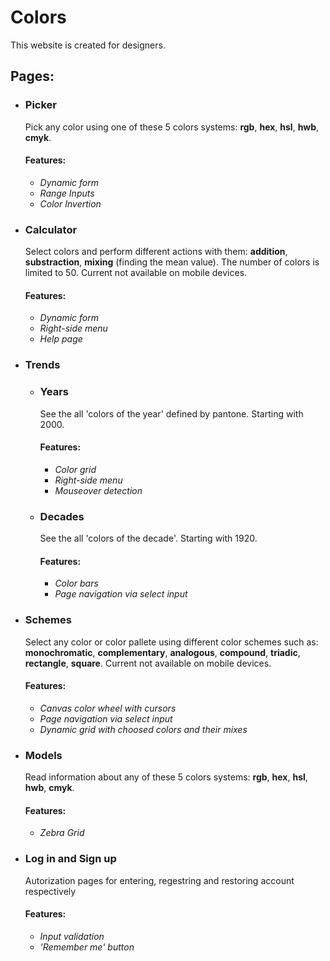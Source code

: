 # Colors

This website is created for designers.

## Pages:
- ### Picker
	Pick any color using one of these 5 colors systems: **rgb**, **hex**, **hsl**, **hwb**, **cmyk**.
	#### Features:
	- *Dynamic form*
	- *Range Inputs*
	- *Color Invertion*

- ### Calculator
	Select colors and perform different actions with them: **addition**, **substraction**, **mixing** (finding the mean value). The number of colors is limited to 50. Current not available on mobile devices.
	#### Features:
	- *Dynamic form*
	- *Right-side menu*
	- *Help page*

- ### Trends
	- ### Years
		See the all 'colors of the year' defined by pantone. Starting with 2000.
		#### Features:
		- *Color grid*
		- *Right-side menu*
		- *Mouseover detection*
	- ### Decades
		See the all 'colors of the decade'. Starting with 1920.
		#### Features:
		- *Color bars*
		- *Page navigation via select input*

- ### Schemes
	Select any color or color pallete using different color schemes such as: **monochromatic**, **complementary**, **analogous**, **compound**, **triadic**, **rectangle**, **square**. Current not available on mobile devices.
	#### Features:
	- *Canvas color wheel with cursors*
	- *Page navigation via select input*
	- *Dynamic grid with choosed colors and their mixes*

- ### Models
	Read information about any of these 5 colors systems: **rgb**, **hex**, **hsl**, **hwb**, **cmyk**.
	#### Features:
	- *Zebra Grid*
	
- ### Log in and Sign up
	Autorization pages for entering, regestring and restoring account respectively
	#### Features:
	- *Input validation*
	- *'Remember me' button*
